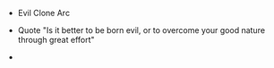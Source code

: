 - Evil Clone Arc

- Quote "Is it better to be born evil, or to overcome your good nature through great effort"
- 